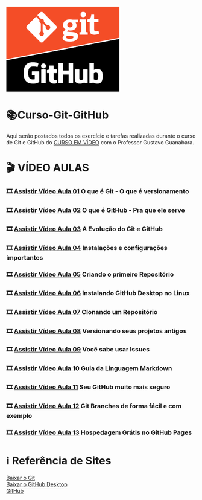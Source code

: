 ![image](https://github.com/ArgemiroC/Curso-Git-GitHub/blob/main/slides-aulas/git-vs-github-300.png)

# :books:Curso-Git-GitHub

Aqui serão postados todos os exercício e tarefas realizadas durante o curso de Git e GitHub do [CURSO EM VÍDEO](https://www.youtube.com/playlist?list=PLHz_AreHm4dm7ZULPAmadvNhH6vk9oNZA) com o Professor Gustavo Guanabara.

# :clapper: VÍDEO AULAS
### :film_strip: [Assistir Vídeo Aula 01](https://www.youtube.com/watch?v=xEKo29OWILE&list=PLHz_AreHm4dm7ZULPAmadvNhH6vk9oNZA&index=1) O que é Git - O que é versionamento<br>
### :film_strip: [Assistir Vídeo Aula 02](https://www.youtube.com/watch?v=hcZ0qtwvN1w&list=PLHz_AreHm4dm7ZULPAmadvNhH6vk9oNZA&index=2) O que é GitHub - Pra que ele serve<br>
### :film_strip: [Assistir Vídeo Aula 03](https://www.youtube.com/watch?v=CJtrNuTTs4Q&list=PLHz_AreHm4dm7ZULPAmadvNhH6vk9oNZA&index=3) A Evolução do Git e GitHub<br>
### :film_strip: [Assistir Vídeo Aula 04](https://www.youtube.com/watch?v=gMh6lrXibWY&list=PLHz_AreHm4dm7ZULPAmadvNhH6vk9oNZA&index=4) Instalações e configurações importantes<br>
### :film_strip: [Assistir Vídeo Aula 05](https://www.youtube.com/watch?v=5BYm7UdCrX0&list=PLHz_AreHm4dm7ZULPAmadvNhH6vk9oNZA&index=5) Criando o primeiro Repositório<br>
### :film_strip: [Assistir Vídeo Aula 06](https://www.youtube.com/watch?v=CSyEYiG8sFI&list=PLHz_AreHm4dm7ZULPAmadvNhH6vk9oNZA&index=6) Instalando GitHub Desktop no Linux<br>
### :film_strip: [Assistir Vídeo Aula 07](https://www.youtube.com/watch?v=OlArEishhQg&list=PLHz_AreHm4dm7ZULPAmadvNhH6vk9oNZA&index=7) Clonando um Repositório<br>
### :film_strip: [Assistir Vídeo Aula 08](https://www.youtube.com/watch?v=065NQCDSMb0&list=PLHz_AreHm4dm7ZULPAmadvNhH6vk9oNZA&index=8) Versionando seus projetos antigos<br>
### :film_strip: [Assistir Vídeo Aula 09](https://www.youtube.com/watch?v=mUZOySyVcuQ&list=PLHz_AreHm4dm7ZULPAmadvNhH6vk9oNZA&index=9) Você sabe usar Issues<br>
### :film_strip: [Assistir Vídeo Aula 10](https://www.youtube.com/watch?v=LntSB-gl-ZI&list=PLHz_AreHm4dm7ZULPAmadvNhH6vk9oNZA&index=10) Guia da Linguagem Markdown<br>
### :film_strip: [Assistir Vídeo Aula 11](https://www.youtube.com/watch?v=bsI6P_IM_hg&list=PLHz_AreHm4dm7ZULPAmadvNhH6vk9oNZA&index=11) Seu GitHub muito mais seguro<br>
### :film_strip: [Assistir Vídeo Aula 12](https://www.youtube.com/watch?v=xAOBQtSVI_k&list=PLHz_AreHm4dm7ZULPAmadvNhH6vk9oNZA&index=12) Git Branches de forma fácil e com exemplo<br>
### :film_strip: [Assistir Vídeo Aula 13](https://www.youtube.com/watch?v=2Y0HXnYpn9E&list=PLHz_AreHm4dm7ZULPAmadvNhH6vk9oNZA&index=13) Hospedagem Grátis no GitHub Pages<br>

# :information_source: Referência de Sites
[Baixar o Git](https://git-scm.com/)<br>
[Baixar o GitHub Desktop](https://desktop.github.com/)<br>
[GitHub](https://github.com/)<br>
